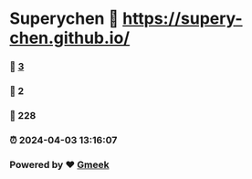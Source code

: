 # Superychen :link: https://supery-chen.github.io/ 
### :page_facing_up: [3](https://supery-chen.github.io//tag.html) 
### :speech_balloon: 2 
### :hibiscus: 228 
### :alarm_clock: 2024-04-03 13:16:07 
### Powered by :heart: [Gmeek](https://github.com/Meekdai/Gmeek)
